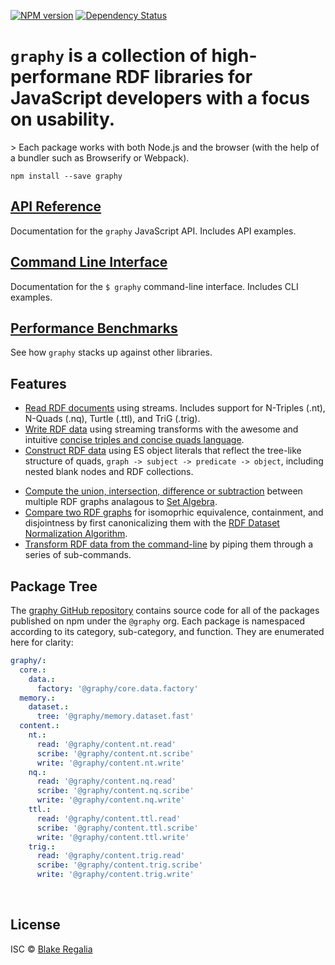 
[![NPM version][npm-image]][npm-url] [![Dependency Status][daviddm-image]][daviddm-url] 

<h1>
  <code class="super-graphy">graphy</code> is a collection of <b>high-performane</b> RDF libraries for JavaScript developers with a focus on usability.
</h1>
> Each package works with both Node.js and the browser (with the help of a bundler such as Browserify or Webpack).

<code>npm install --save graphy</code>
<br />

## [API Reference](api)
<div class="larger">
  Documentation for the <code>graphy</code> JavaScript API. Includes API examples.
</div>

## [Command Line Interface](cli)
<div class="larger">
  Documentation for the <code>$ graphy</code> command-line interface. Includes CLI examples.
</div>

## [Performance Benchmarks](https://github.com/blake-regalia/graphy.js/tree/master/perf)
<div class="larger">
  See how <code>graphy</code> stacks up against other libraries.
</div>

## Features
 - [Read RDF documents](content.textual#verb_read) using streams. Includes support for N-Triples (.nt), N-Quads (.nq), Turtle (.ttl), and TriG (.trig).
 - [Write RDF data](content.textual#verb_write) using streaming transforms with the awesome and intuitive [concise triples and concise quads language](concise).
 - [Construct RDF data](concise#hash_c3) using ES object literals that reflect the tree-like structure of quads, `graph -> subject -> predicate -> object`, including nested blank nodes and RDF collections.
<!-- - [High-performance](#performance) document readers. -->
 - [Compute the union, intersection, difference or subtraction](memory.dataset.fast) between multiple RDF graphs analagous to [Set Algebra](https://en.wikipedia.org/wiki/Algebra_of_sets).
 - [Compare two RDF graphs](memory.dataset.fast#method_canonicalize) for isomoprhic equivalence, containment, and disjointness by first canonicalizing them with the [RDF Dataset Normalization Algorithm](https://json-ld.github.io/normalization/spec/).
 - [Transform RDF data from the command-line](cli) by piping them through a series of sub-commands.


## Package Tree
<div class="larger">
  The <a href="https://github.com/blake-regalia/graphy.js">graphy GitHub repository</a> contains source code for all of the packages published on npm under the <code>@graphy</code> org. Each package is namespaced according to its category, sub-category, and function. They are enumerated here for clarity:
</div>

```yaml
graphy/:
  core.:
    data.:
      factory: '@graphy/core.data.factory'
  memory.:
    dataset.:
      tree: '@graphy/memory.dataset.fast'
  content.:
    nt.:
      read: '@graphy/content.nt.read'
      scribe: '@graphy/content.nt.scribe'
      write: '@graphy/content.nt.write'
    nq.:
      read: '@graphy/content.nq.read'
      scribe: '@graphy/content.nq.scribe'
      write: '@graphy/content.nq.write'
    ttl.:
      read: '@graphy/content.ttl.read'
      scribe: '@graphy/content.ttl.scribe'
      write: '@graphy/content.ttl.write'
    trig.:
      read: '@graphy/content.trig.read'
      scribe: '@graphy/content.trig.scribe'
      write: '@graphy/content.trig.write'
```

<br />



## License

ISC © [Blake Regalia]()


[npm-image]: https://badge.fury.io/js/graphy.svg
[npm-url]: https://npmjs.org/package/graphy
<!-- [travis-image]: https://travis-ci.org/blake-regalia/graphy.js.svg?branch=master -->
<!-- [travis-url]: https://travis-ci.org/blake-regalia/graphy.js -->
[daviddm-image]: https://david-dm.org/blake-regalia/graphy.js.svg?theme=shields.io
[daviddm-url]: https://david-dm.org/blake-regalia/graphy.js


<style>
  section h2 {
    margin-bottom: 6pt;
  }
</style>